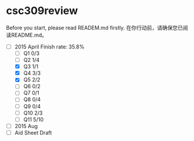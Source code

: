 # csc309review
Before you start, please read READEM.md firstly.
在你行动前，请确保您已阅读README.md。

- [ ] 2015 April Finish rate: 35.8%
  - [ ] Q1 0/3
  - [ ] Q2 1/4
  - [x] Q3 1/1
  - [x] Q4 3/3
  - [x] Q5 2/2
  - [ ] Q6 0/2
  - [ ] Q7 0/1
  - [ ] Q8 0/4
  - [ ] Q9 0/4
  - [ ] Q10 2/3
  - [ ] Q11 5/10
- [ ] 2015 Aug
- [ ] Aid Sheet Draft
